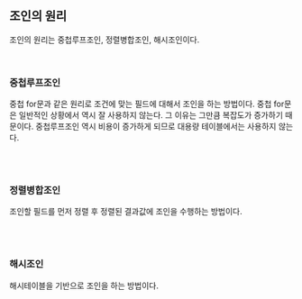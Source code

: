 ## 조인의 원리

조인의 원리는 중첩루프조인, 정렬병합조인, 해시조인이다. 

<br>

### 중첩루프조인

중첩 for문과 같은 원리로 조건에 맞는 필드에 대해서 조인을 하는 방법이다. 
중첩 for문은 일반적인 상황에서 역시 잘 사용하지 않는다. 그 이유는 그만큼 복잡도가 증가하기 때문이다.
중첩루프조인 역시 비용이 증가하게 되므로 대용량 테이블에서는 사용하지 않는다.

<br>
<br>

### 정렬병합조인

조인할 필드를 먼저 정렬 후 정렬된 결과값에 조인을 수행하는 방법이다.


<br>
<br>

### 해시조인

해시테이블을 기반으로 조인을 하는 방법이다.